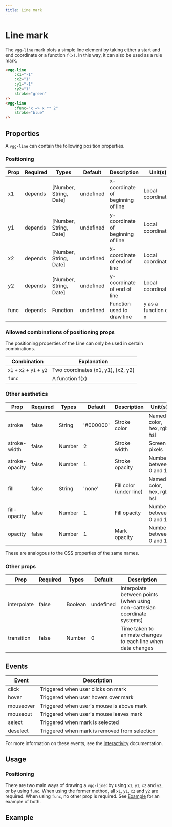 ```yaml
---
title: Line mark
---
```


# Line mark
The `vgg-line` mark plots a simple line element by taking either a start and end coordinate or a function `f(x)`. In this way, it can also be used as a rule mark.

<CodeDemoLayout>

<MarkLineSimple />

<CodeLayout>

```html
<vgg-line
    :x1="-1"
    :x2="1"
    :y1="-1"
    :y2="1"
    stroke="green"
/>
<vgg-line 
    :func="x => x ** 2" 
    stroke="blue" 
/>
```

</CodeLayout>

</CodeDemoLayout>

## Properties
A `vgg-line` can contain the following position properties.

### Positioning

| Prop | Required | Types                  | Default   | Description                       | Unit(s)              |
| ---- | -------- | ---------------------- | --------- | --------------------------------- | -------------------- |
| x1   | depends  | [Number, String, Date] | undefined | x-coordinate of beginning of line | Local coordinates    |
| y1   | depends  | [Number, String, Date] | undefined | y-coordinate of beginning of line | Local coordinates    |
| x2   | depends  | [Number, String, Date] | undefined | x-coordinate of end of line       | Local coordinates    |
| y2   | depends  | [Number, String, Date] | undefined | y-coordinate of end of line       | Local coordinates    |
| func | depends  | Function               | undefined | Function used to draw line        | y as a function of x |

### Allowed combinations of positioning props
The positioning properties of the Line  can only be used in certain combinations.

| Combination               | Explanation                        |
|---------------------------|----------------------------------- |
| `x1` + `x2` + `y1` + `y2` | Two coordinates (x1, y1), (x2, y2) |
| `func`                    | A function f(x)                    |

### Other aesthetics

| Prop           | Required | Types  | Default   | Description             | Unit(s)                    |
| -------------- | -------- | ------ | --------- | ----------------------- | -------------------------- |
| stroke         | false    | String | '#000000' | Stroke color            | Named color, hex, rgb, hsl |
| stroke-width   | false    | Number | 2         | Stroke width            | Screen pixels              |
| stroke-opacity | false    | Number | 1         | Stroke opacity          | Number between 0 and 1     |
| fill           | false    | String | 'none'    | Fill color (under line) | Named color, hex, rgb, hsl |
| fill-opacity   | false    | Number | 1         | Fill opacity            | Number between 0 and 1     |
| opacity        | false    | Number | 1         | Mark opacity            | Number between 0 and 1     |

These are analogous to the CSS properties of the same names.

### Other props

| Prop        | Required | Types   | Default   | Description                                                              |
| ----------- | -------- | ------- | --------- | ------------------------------------------------------------------------ |
| interpolate | false    | Boolean | undefined | Interpolate between points (when using non-cartesian coordinate systems) |
| transition  | false    | Number  | 0         | Time taken to animate changes to each line when data changes             |

## Events
| Event     | Description                                   |
| --------- | --------------------------------------------- |
| click     | Triggered when user clicks on mark            |
| hover     | Triggered when user hovers over mark          |
| mouseover | Triggered when user's mouse is above mark     |
| mouseout  | Triggered when user's mouse leaves mark       |
| select    | Triggered when mark is selected               |
| deselect  | Triggered when mark is removed from selection |

For more information on these events, see the [Interactivity](../concepts/interactivity.md)
documentation.

## Usage
### Positioning

There are two main ways of drawing a `vgg-line`: by using `x1`, `y1`, `x2` and `y2`,
or by using `func`. When using the former method, all `x1`, `y1`, `x2` and `y2`
are required. When using `func`, no other prop is required. See [Example](#example)
for an example of both.

## Example

<MarkLineAdvanced />